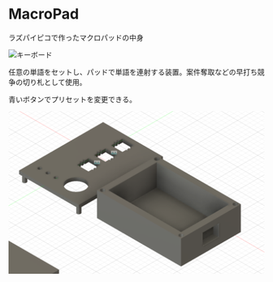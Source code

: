# MacroPad
ラズパイピコで作ったマクロパッドの中身

![キーボード](https://github.com/allbear/MacroPad/blob/main/keyboard.gif)

任意の単語をセットし、パッドで単語を連射する装置。案件奪取などの早打ち競争の切り札として使用。

青いボタンでプリセットを変更できる。

![fusion360](https://github.com/allbear/MacroPad/blob/main/macro.png)
